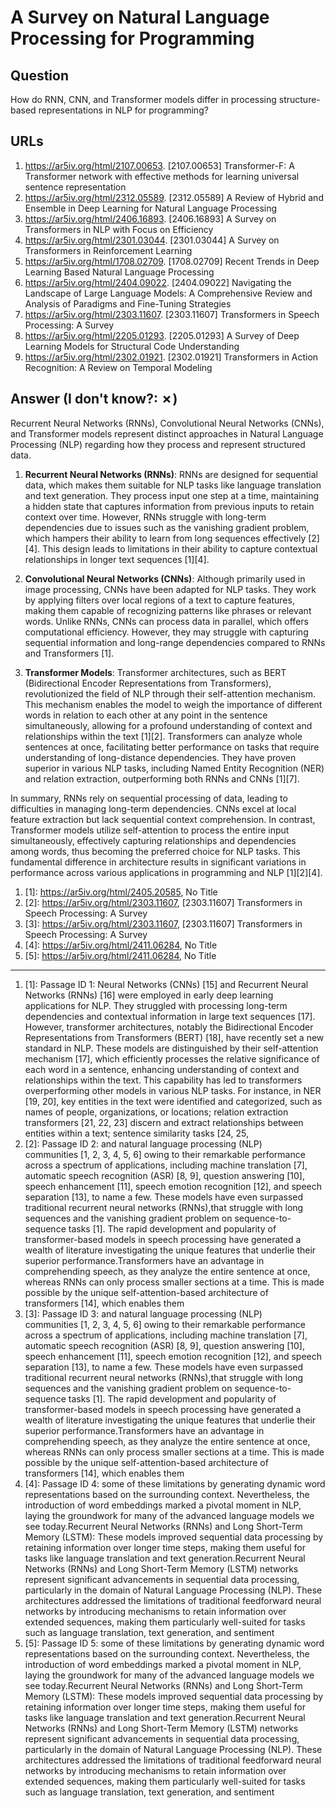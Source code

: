 # A Survey on Natural Language Processing for Programming

## Question

How do RNN, CNN, and Transformer models differ in processing structure-based representations in NLP for programming?

## URLs

1. https://ar5iv.org/html/2107.00653. [2107.00653] Transformer-F: A Transformer network with effective methods for learning universal sentence representation
2. https://ar5iv.org/html/2312.05589. [2312.05589] A Review of Hybrid and Ensemble in Deep Learning for Natural Language Processing
3. https://ar5iv.org/html/2406.16893. [2406.16893] A Survey on Transformers in NLP with Focus on Efficiency
4. https://ar5iv.org/html/2301.03044. [2301.03044] A Survey on Transformers in Reinforcement Learning
5. https://ar5iv.org/html/1708.02709. [1708.02709] Recent Trends in Deep Learning Based Natural Language Processing
6. https://ar5iv.org/html/2404.09022. [2404.09022] Navigating the Landscape of Large Language Models: A Comprehensive Review and Analysis of Paradigms and Fine-Tuning Strategies
7. https://ar5iv.org/html/2303.11607. [2303.11607] Transformers in Speech Processing: A Survey
8. https://ar5iv.org/html/2205.01293. [2205.01293] A Survey of Deep Learning Models for Structural Code Understanding
9. https://ar5iv.org/html/2302.01921. [2302.01921] Transformers in Action Recognition: A Review on Temporal Modeling

## Answer (I don't know?: ✗)

Recurrent Neural Networks (RNNs), Convolutional Neural Networks (CNNs), and Transformer models represent distinct approaches in Natural Language Processing (NLP) regarding how they process and represent structured data.

1. **Recurrent Neural Networks (RNNs)**: RNNs are designed for sequential data, which makes them suitable for NLP tasks like language translation and text generation. They process input one step at a time, maintaining a hidden state that captures information from previous inputs to retain context over time. However, RNNs struggle with long-term dependencies due to issues such as the vanishing gradient problem, which hampers their ability to learn from long sequences effectively [2][4]. This design leads to limitations in their ability to capture contextual relationships in longer text sequences [1][4].

2. **Convolutional Neural Networks (CNNs)**: Although primarily used in image processing, CNNs have been adapted for NLP tasks. They work by applying filters over local regions of a text to capture features, making them capable of recognizing patterns like phrases or relevant words. Unlike RNNs, CNNs can process data in parallel, which offers computational efficiency. However, they may struggle with capturing sequential information and long-range dependencies compared to RNNs and Transformers [1].

3. **Transformer Models**: Transformer architectures, such as BERT (Bidirectional Encoder Representations from Transformers), revolutionized the field of NLP through their self-attention mechanism. This mechanism enables the model to weigh the importance of different words in relation to each other at any point in the sentence simultaneously, allowing for a profound understanding of context and relationships within the text [1][2]. Transformers can analyze whole sentences at once, facilitating better performance on tasks that require understanding of long-distance dependencies. They have proven superior in various NLP tasks, including Named Entity Recognition (NER) and relation extraction, outperforming both RNNs and CNNs [1][7].

In summary, RNNs rely on sequential processing of data, leading to difficulties in managing long-term dependencies. CNNs excel at local feature extraction but lack sequential context comprehension. In contrast, Transformer models utilize self-attention to process the entire input simultaneously, effectively capturing relationships and dependencies among words, thus becoming the preferred choice for NLP tasks. This fundamental difference in architecture results in significant variations in performance across various applications in programming and NLP [1][2][4].

1. [1]:  https://ar5iv.org/html/2405.20585, No Title
2. [2]:  https://ar5iv.org/html/2303.11607, [2303.11607] Transformers in Speech Processing: A Survey
3. [3]:  https://ar5iv.org/html/2303.11607, [2303.11607] Transformers in Speech Processing: A Survey
4. [4]:  https://ar5iv.org/html/2411.06284, No Title
5. [5]:  https://ar5iv.org/html/2411.06284, No Title
---
1. [1]:  Passage ID 1: Neural Networks (CNNs) [15] and Recurrent Neural Networks (RNNs) [16] were employed in early deep learning applications for NLP. They struggled with processing long-term dependencies and contextual information in large text sequences [17]. However, transformer architectures, notably the Bidirectional Encoder Representations from Transformers (BERT) [18], have recently set a new standard in NLP. These models are distinguished by their self-attention mechanism [17], which efficiently processes the relative significance of each word in a sentence, enhancing understanding of context and relationships within the text. This capability has led to transformers overperforming other models in various NLP tasks. For instance, in NER [19, 20], key entities in the text were identified and categorized, such as names of people, organizations, or locations; relation extraction transformers [21, 22, 23] discern and extract relationships between entities within a text; sentence similarity tasks [24, 25,
2. [2]:  Passage ID 2: and natural language processing (NLP) communities [1, 2, 3, 4, 5, 6] owing to their remarkable performance across a spectrum of applications, including machine translation [7], automatic speech recognition (ASR) [8, 9], question answering [10], speech enhancement [11], speech emotion recognition [12], and speech separation [13], to name a few. These models have even surpassed traditional recurrent neural networks (RNNs),that struggle with long sequences and the vanishing gradient problem on sequence-to-sequence tasks [1]. The rapid development and popularity of transformer-based models in speech processing have generated a wealth of literature investigating the unique features that underlie their superior performance.Transformers have an advantage in comprehending speech, as they analyze the entire sentence at once, whereas RNNs can only process smaller sections at a time. This is made possible by the unique self-attention-based architecture of transformers [14], which enables them
3. [3]:  Passage ID 3: and natural language processing (NLP) communities [1, 2, 3, 4, 5, 6] owing to their remarkable performance across a spectrum of applications, including machine translation [7], automatic speech recognition (ASR) [8, 9], question answering [10], speech enhancement [11], speech emotion recognition [12], and speech separation [13], to name a few. These models have even surpassed traditional recurrent neural networks (RNNs),that struggle with long sequences and the vanishing gradient problem on sequence-to-sequence tasks [1]. The rapid development and popularity of transformer-based models in speech processing have generated a wealth of literature investigating the unique features that underlie their superior performance.Transformers have an advantage in comprehending speech, as they analyze the entire sentence at once, whereas RNNs can only process smaller sections at a time. This is made possible by the unique self-attention-based architecture of transformers [14], which enables them
4. [4]:  Passage ID 4: some of these limitations by generating dynamic word representations based on the surrounding context. Nevertheless, the introduction of word embeddings marked a pivotal moment in NLP, laying the groundwork for many of the advanced language models we see today.Recurrent Neural Networks (RNNs) and Long Short-Term Memory (LSTM): These models improved sequential data processing by retaining information over longer time steps, making them useful for tasks like language translation and text generation.Recurrent Neural Networks (RNNs) and Long Short-Term Memory (LSTM) networks represent significant advancements in sequential data processing, particularly in the domain of Natural Language Processing (NLP). These architectures addressed the limitations of traditional feedforward neural networks by introducing mechanisms to retain information over extended sequences, making them particularly well-suited for tasks such as language translation, text generation, and sentiment
5. [5]:  Passage ID 5: some of these limitations by generating dynamic word representations based on the surrounding context. Nevertheless, the introduction of word embeddings marked a pivotal moment in NLP, laying the groundwork for many of the advanced language models we see today.Recurrent Neural Networks (RNNs) and Long Short-Term Memory (LSTM): These models improved sequential data processing by retaining information over longer time steps, making them useful for tasks like language translation and text generation.Recurrent Neural Networks (RNNs) and Long Short-Term Memory (LSTM) networks represent significant advancements in sequential data processing, particularly in the domain of Natural Language Processing (NLP). These architectures addressed the limitations of traditional feedforward neural networks by introducing mechanisms to retain information over extended sequences, making them particularly well-suited for tasks such as language translation, text generation, and sentiment